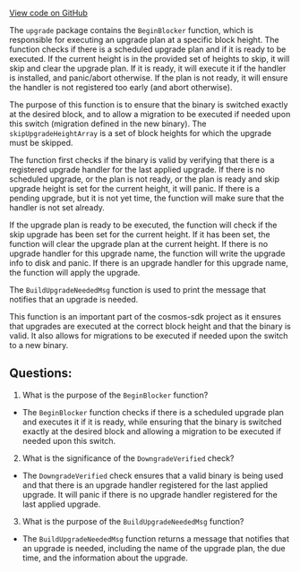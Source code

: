 [View code on GitHub](https://github.com/cosmos/cosmos-sdk.git/x/upgrade/abci.go)

The `upgrade` package contains the `BeginBlocker` function, which is responsible for executing an upgrade plan at a specific block height. The function checks if there is a scheduled upgrade plan and if it is ready to be executed. If the current height is in the provided set of heights to skip, it will skip and clear the upgrade plan. If it is ready, it will execute it if the handler is installed, and panic/abort otherwise. If the plan is not ready, it will ensure the handler is not registered too early (and abort otherwise).

The purpose of this function is to ensure that the binary is switched exactly at the desired block, and to allow a migration to be executed if needed upon this switch (migration defined in the new binary). The `skipUpgradeHeightArray` is a set of block heights for which the upgrade must be skipped.

The function first checks if the binary is valid by verifying that there is a registered upgrade handler for the last applied upgrade. If there is no scheduled upgrade, or the plan is not ready, or the plan is ready and skip upgrade height is set for the current height, it will panic. If there is a pending upgrade, but it is not yet time, the function will make sure that the handler is not set already.

If the upgrade plan is ready to be executed, the function will check if the skip upgrade has been set for the current height. If it has been set, the function will clear the upgrade plan at the current height. If there is no upgrade handler for this upgrade name, the function will write the upgrade info to disk and panic. If there is an upgrade handler for this upgrade name, the function will apply the upgrade.

The `BuildUpgradeNeededMsg` function is used to print the message that notifies that an upgrade is needed.

This function is an important part of the cosmos-sdk project as it ensures that upgrades are executed at the correct block height and that the binary is valid. It also allows for migrations to be executed if needed upon the switch to a new binary.
## Questions: 
 1. What is the purpose of the `BeginBlocker` function?
- The `BeginBlocker` function checks if there is a scheduled upgrade plan and executes it if it is ready, while ensuring that the binary is switched exactly at the desired block and allowing a migration to be executed if needed upon this switch.

2. What is the significance of the `DowngradeVerified` check?
- The `DowngradeVerified` check ensures that a valid binary is being used and that there is an upgrade handler registered for the last applied upgrade. It will panic if there is no upgrade handler registered for the last applied upgrade.

3. What is the purpose of the `BuildUpgradeNeededMsg` function?
- The `BuildUpgradeNeededMsg` function returns a message that notifies that an upgrade is needed, including the name of the upgrade plan, the due time, and the information about the upgrade.